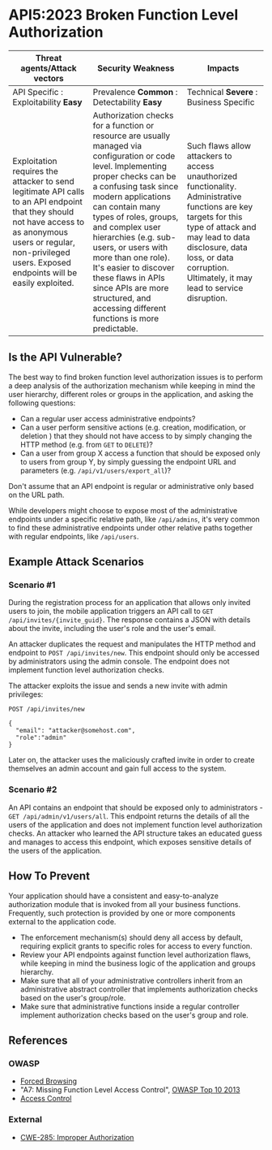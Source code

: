 # API5:2023 Broken Function Level Authorization

| Threat agents/Attack vectors                                                                                                                                                                                            | Security Weakness                                                                                                                                                                                                                                                                                                                                                                                                                              | Impacts                                                                                                                                                                                                                                          |
| ----------------------------------------------------------------------------------------------------------------------------------------------------------------------------------------------------------------------- | ---------------------------------------------------------------------------------------------------------------------------------------------------------------------------------------------------------------------------------------------------------------------------------------------------------------------------------------------------------------------------------------------------------------------------------------------- | ------------------------------------------------------------------------------------------------------------------------------------------------------------------------------------------------------------------------------------------------ |
| API Specific : Exploitability **Easy**                                                                                                                                                                                  | Prevalence **Common** : Detectability **Easy**                                                                                                                                                                                                                                                                                                                                                                                                 | Technical **Severe** : Business Specific                                                                                                                                                                                                         |
| Exploitation requires the attacker to send legitimate API calls to an API endpoint that they should not have access to as anonymous users or regular, non-privileged users. Exposed endpoints will be easily exploited. | Authorization checks for a function or resource are usually managed via configuration or code level. Implementing proper checks can be a confusing task since modern applications can contain many types of roles, groups, and complex user hierarchies (e.g. sub-users, or users with more than one role). It's easier to discover these flaws in APIs since APIs are more structured, and accessing different functions is more predictable. | Such flaws allow attackers to access unauthorized functionality. Administrative functions are key targets for this type of attack and may lead to data disclosure, data loss, or data corruption. Ultimately, it may lead to service disruption. |

## Is the API Vulnerable?

The best way to find broken function level authorization issues is to perform
a deep analysis of the authorization mechanism while keeping in mind the user
hierarchy, different roles or groups in the application, and asking the
following questions:

- Can a regular user access administrative endpoints?
- Can a user perform sensitive actions (e.g. creation, modification, or
  deletion ) that they should not have access to by simply changing the HTTP
  method (e.g. from `GET` to `DELETE`)?
- Can a user from group X access a function that should be exposed only to
  users from group Y, by simply guessing the endpoint URL and parameters
  (e.g. `/api/v1/users/export_all`)?

Don't assume that an API endpoint is regular or administrative only based on
the URL path.

While developers might choose to expose most of the administrative endpoints
under a specific relative path, like `/api/admins`, it's very common to find
these administrative endpoints under other relative paths together with regular
endpoints, like `/api/users`.

## Example Attack Scenarios

### Scenario #1

During the registration process for an application that allows only invited
users to join, the mobile application triggers an API call to
`GET /api/invites/{invite_guid}`. The response contains a JSON with details
about the invite, including the user's role and the user's email.

An attacker duplicates the request and manipulates the HTTP method and endpoint
to `POST /api/invites/new`. This endpoint should only be accessed by
administrators using the admin console. The endpoint does not implement
function level authorization checks.

The attacker exploits the issue and sends a new invite with admin privileges:

```
POST /api/invites/new

{
  "email": "attacker@somehost.com",
  "role":"admin"
}
```

Later on, the attacker uses the maliciously crafted invite in order to create
themselves an admin account and gain full access to the system.

### Scenario #2

An API contains an endpoint that should be exposed only to administrators -
`GET /api/admin/v1/users/all`. This endpoint returns the details of all the
users of the application and does not implement function level authorization
checks. An attacker who learned the API structure takes an educated guess and
manages to access this endpoint, which exposes sensitive details of the users
of the application.

## How To Prevent

Your application should have a consistent and easy-to-analyze authorization
module that is invoked from all your business functions. Frequently, such
protection is provided by one or more components external to the application
code.

- The enforcement mechanism(s) should deny all access by default, requiring
  explicit grants to specific roles for access to every function.
- Review your API endpoints against function level authorization flaws, while
  keeping in mind the business logic of the application and groups hierarchy.
- Make sure that all of your administrative controllers inherit from an
  administrative abstract controller that implements authorization checks
  based on the user's group/role.
- Make sure that administrative functions inside a regular controller implement
  authorization checks based on the user's group and role.

## References

### OWASP

- [Forced Browsing][1]
- "A7: Missing Function Level Access Control", [OWASP Top 10 2013][2]
- [Access Control][3]

### External

- [CWE-285: Improper Authorization][4]

[1]: https://owasp.org/www-community/attacks/Forced_browsing
[2]: https://github.com/OWASP/Top10/raw/master/2013/OWASP%20Top%2010%20-%202013.pdf
[3]: https://owasp.org/www-community/Access_Control
[4]: https://cwe.mitre.org/data/definitions/285.html
